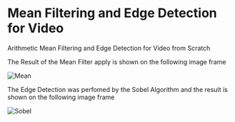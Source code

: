 # Mean Filtering and Edge Detection for Video
Arithmetic Mean Filtering and Edge Detection for Video from Scratch

The Result of the Mean Filter apply is shown on the following image frame

![Mean](https://user-images.githubusercontent.com/72823989/130361548-aa5ef401-3de7-4f0f-bdf1-2b3f9cbd1c50.png)

The Edge Detection was perfomed by the Sobel Algorithm and the result is shown on the following image frame

![Sobel](https://user-images.githubusercontent.com/72823989/130361583-61d72256-4687-4751-91a7-0b8c1312d341.png)
